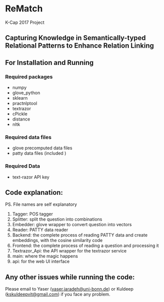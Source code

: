 # ReMatch
K-Cap 2017 Project 
## Capturing Knowledge in Semantically-typed Relational Patterns to Enhance Relation Linking


## For Installation and Running
### Required packages
* numpy
* glove_python
* sklearn
* practnlptool
* textrazor
* cPickle
* distance
* nltk

### Required data files
* glove precomputed data files
* patty data files (included <not big>)

### Required Data
* text-razor API key

## Code explanation:
PS. File names are self explanatory

1. Tagger: POS tagger
1. Splitter: split the question into combinations
1. Embedder: glove wrapper to convert question into vectors
1. Reader: PATTY data reader
1. Backend: the complete process of reading PATTY data and create embeddings, with the cosine similarity code
1. Frontend: the complete process of reading a question and processing it
1. Textrazor_Api: the API wrapper for the textrazor service
1. main: where the magic happens
1. api: for the web UI interface


## Any other issues while running the code:
Please email to Yaser (yaser.jaradeh@uni-bonn.de) or Kuldeep (kskuldeepvit@gmail.com) if you face any problem.

